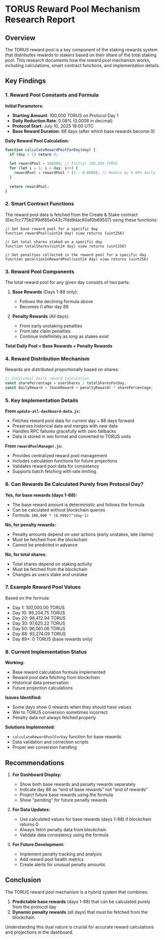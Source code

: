 # TORUS Reward Pool Mechanism Research Report

## Overview
The TORUS reward pool is a key component of the staking rewards system that distributes rewards to stakers based on their share of the total staking pool. This research documents how the reward pool mechanism works, including calculations, smart contract functions, and implementation details.

## Key Findings

### 1. Reward Pool Constants and Formula

**Initial Parameters:**
- **Starting Amount**: 100,000 TORUS on Protocol Day 1
- **Daily Reduction Rate**: 0.08% (0.0008 in decimal)
- **Protocol Start**: July 10, 2025 18:00 UTC
- **Base Reward Duration**: 88 days (after which base rewards become 0)

**Daily Reward Pool Calculation:**
```javascript
function calculateRewardPoolForDay(day) {
  if (day < 1) return 0;
  
  let rewardPool = 100000; // Initial 100,000 TORUS
  for (let i = 1; i < day; i++) {
    rewardPool = rewardPool * (1 - 0.0008); // Reduce by 0.08% daily
  }
  
  return rewardPool;
}
```

### 2. Smart Contract Functions

The reward pool data is fetched from the Create & Stake contract (0xc7cc775b21f9df85e043c7fdd9dac60af0b69507) using these functions:

```solidity
// Get base reward pool for a specific day
function rewardPool(uint24 day) view returns (uint256)

// Get total shares staked on a specific day
function totalShares(uint24 day) view returns (uint256)

// Get penalties collected in the reward pool for a specific day
function penaltiesInRewardPool(uint24 day) view returns (uint256)
```

### 3. Reward Pool Components

The total reward pool for any given day consists of two parts:

1. **Base Rewards** (Days 1-88 only):
   - Follows the declining formula above
   - Becomes 0 after day 88

2. **Penalty Rewards** (All days):
   - From early unstaking penalties
   - From late claim penalties
   - Continue indefinitely as long as stakes exist

**Total Daily Pool = Base Rewards + Penalty Rewards**

### 4. Reward Distribution Mechanism

Rewards are distributed proportionally based on shares:

```javascript
// Individual daily reward calculation
const sharePercentage = userShares / totalSharesForDay;
const dailyReward = (baseReward + penaltyReward) * sharePercentage;
```

### 5. Key Implementation Details

**From `update-all-dashboard-data.js`:**
- Fetches reward pool data for current day + 88 days forward
- Preserves historical data and merges with new data
- Handles RPC failures gracefully with zero fallbacks
- Data is stored in wei format and converted to TORUS units

**From `rewardPoolManager.js`:**
- Provides centralized reward pool management
- Includes calculation functions for future projections
- Validates reward pool data for consistency
- Supports batch fetching with rate limiting

### 6. Can Rewards Be Calculated Purely from Protocol Day?

**Yes, for base rewards (days 1-88):**
- The base reward amount is deterministic and follows the formula
- Can be calculated without blockchain queries
- Formula: `100,000 * (0.9992)^(day-1)`

**No, for penalty rewards:**
- Penalty amounts depend on user actions (early unstakes, late claims)
- Must be fetched from the blockchain
- Cannot be predicted in advance

**No, for total shares:**
- Total shares depend on staking activity
- Must be fetched from the blockchain
- Changes as users stake and unstake

### 7. Example Reward Pool Values

Based on the formula:
- Day 1: 100,000.00 TORUS
- Day 10: 99,204.75 TORUS
- Day 20: 98,412.94 TORUS
- Day 30: 97,625.22 TORUS
- Day 50: 96,061.06 TORUS
- Day 88: 93,274.09 TORUS
- Day 89+: 0 TORUS (base rewards only)

### 8. Current Implementation Status

**Working:**
- Base reward calculation formula implemented
- Reward pool data fetching from blockchain
- Historical data preservation
- Future projection calculations

**Issues Identified:**
- Some days show 0 rewards when they should have values
- Wei to TORUS conversion sometimes incorrect
- Penalty data not always fetched properly

**Solutions Implemented:**
- `calculateRewardPoolForDay` function for base rewards
- Data validation and correction scripts
- Proper wei conversion handling

## Recommendations

1. **For Dashboard Display:**
   - Show both base rewards and penalty rewards separately
   - Indicate day 88 as "end of base rewards" not "end of rewards"
   - Project future base rewards using the formula
   - Show "pending" for future penalty rewards

2. **For Data Updates:**
   - Use calculated values for base rewards (days 1-88) if blockchain returns 0
   - Always fetch penalty data from blockchain
   - Validate data consistency using the formula

3. **For Future Development:**
   - Implement penalty tracking and analysis
   - Add reward pool health metrics
   - Create alerts for unusual penalty amounts

## Conclusion

The TORUS reward pool mechanism is a hybrid system that combines:
1. **Predictable base rewards** (days 1-88) that can be calculated purely from the protocol day
2. **Dynamic penalty rewards** (all days) that must be fetched from the blockchain

Understanding this dual nature is crucial for accurate reward calculations and projections in the dashboard.